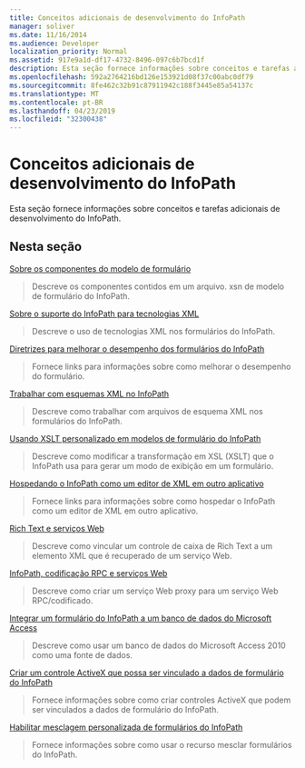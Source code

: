 ```yaml
---
title: Conceitos adicionais de desenvolvimento do InfoPath
manager: soliver
ms.date: 11/16/2014
ms.audience: Developer
localization_priority: Normal
ms.assetid: 917e9a1d-df17-4732-8496-097c6b7bcd1f
description: Esta seção fornece informações sobre conceitos e tarefas adicionais de desenvolvimento do InfoPath.
ms.openlocfilehash: 592a2764216bd126e153921d08f37c00abc0df79
ms.sourcegitcommit: 8fe462c32b91c87911942c188f3445e85a54137c
ms.translationtype: MT
ms.contentlocale: pt-BR
ms.lasthandoff: 04/23/2019
ms.locfileid: "32300438"
---
```

# <a name="additional-infopath-development-concepts"></a>Conceitos adicionais de desenvolvimento do InfoPath

Esta seção fornece informações sobre conceitos e tarefas adicionais de desenvolvimento do InfoPath.
  
## <a name="in-this-section"></a>Nesta seção

[Sobre os componentes do modelo de formulário](about-form-template-components.md)
  
> Descreve os componentes contidos em um arquivo. xsn de modelo de formulário do InfoPath.
    
[Sobre o suporte do InfoPath para tecnologias XML](about-infopath-support-for-xml-technologies.md)
  
> Descreve o uso de tecnologias XML nos formulários do InfoPath.
    
[Diretrizes para melhorar o desempenho dos formulários do InfoPath](guidelines-for-improving-the-performance-of-infopath-forms.md)
  
> Fornece links para informações sobre como melhorar o desempenho do formulário.
    
[Trabalhar com esquemas XML no InfoPath](working-with-xml-schemas-in-infopath.md)
  
> Descreve como trabalhar com arquivos de esquema XML nos formulários do InfoPath.
    
[Usando XSLT personalizado em modelos de formulário do InfoPath](using-custom-xslt-in-infopath-form-templates.md)
  
> Descreve como modificar a transformação em XSL (XSLT) que o InfoPath usa para gerar um modo de exibição em um formulário.
    
[Hospedando o InfoPath como um editor de XML em outro aplicativo](hosting-infopath-as-an-xml-editor-in-another-application.md)
  
> Fornece links para informações sobre como hospedar o InfoPath como um editor de XML em outro aplicativo.
    
[Rich Text e serviços Web](rich-text-and-web-services.md)
  
> Descreve como vincular um controle de caixa de Rich Text a um elemento XML que é recuperado de um serviço Web.
    
[InfoPath, codificação RPC e serviços Web](infopath-rpc-encoding-and-web-services.md)
  
> Descreve como criar um serviço Web proxy para um serviço Web RPC/codificado.
    
[Integrar um formulário do InfoPath a um banco de dados do Microsoft Access](integrate-an-infopath-form-with-a-microsoft-access-database.md)
  
> Descreve como usar um banco de dados do Microsoft Access 2010 como uma fonte de dados.
    
[Criar um controle ActiveX que possa ser vinculado a dados de formulário do InfoPath](create-an-activex-control-that-can-bind-to-infopath-form-data.md)
  
> Fornece informações sobre como criar controles ActiveX que podem ser vinculados a dados de formulário do InfoPath.
    
[Habilitar mesclagem personalizada de formulários do InfoPath](enable-custom-merging-of-infopath-forms.md)
  
> Fornece informações sobre como usar o recurso mesclar formulários do InfoPath.
    

